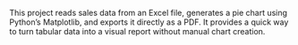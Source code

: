  This project reads sales data from an Excel file, generates a pie chart using Python’s Matplotlib, and exports it directly as a PDF. It provides a quick way to turn tabular data into a visual report without manual chart creation.
